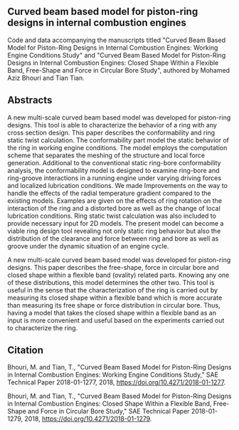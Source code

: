 ## Curved beam based model for piston-ring designs in internal combustion engines

Code and data accompanying the manuscripts titled "Curved Beam Based Model for Piston-Ring Designs in Internal Combustion Engines: Working Engine Conditions Study" and "Curved Beam Based Model for Piston-Ring Designs in Internal Combustion Engines: Closed Shape Within a Flexible Band, Free-Shape and Force in Circular Bore Study", authored by Mohamed Aziz Bhouri and Tian Tian.

## Abstracts

A new multi-scale curved beam based model was developed for piston-ring designs. This tool is able to characterize the behavior of a ring with any cross section design. This paper describes the conformability and ring static twist calculation. The conformability part model the static behavior of the ring in working engine conditions. The model employs the computation scheme that separates the meshing of the structure and local force generation.  Additional to the conventional static ring-bore conformability analysis, the conformability model is designed to examine ring-bore and ring-groove interactions in a running engine under varying driving forces and localized lubrication conditions. We made Improvements on the way to handle the effects of the radial temperature gradient compared to the existing models.  Examples are given on the effects of ring rotation on the interaction of the ring and a distorted bore as well as the change of local lubrication conditions. Ring static twist calculation was also included to provide necessary input for 2D models.  The present model can become a viable ring design tool revealing not only static ring behavior but also the distribution of the clearance and force between ring and bore as well as groove under the dynamic situation of an engine cycle.  

A new multi-scale curved beam based model was developed for piston-ring designs. This paper describes the free-shape, force in circular bore and closed shape within a flexible band (ovality) related parts. Knowing any one of these distributions, this model determines the other two. This tool is useful in the sense that the characterization of the ring is carried out by measuring its closed shape within a flexible band which is more accurate than measuring its free shape or force distribution in circular bore. Thus, having a model that takes the closed shape within a flexible band as an input is more convenient and useful based on the experiments carried out to characterize the ring.

## Citation

Bhouri, M. and Tian, T., "Curved Beam Based Model for Piston-Ring Designs in Internal Combustion Engines: Working Engine Conditions Study," SAE Technical Paper 2018-01-1277, 2018, https://doi.org/10.4271/2018-01-1277.

Bhouri, M. and Tian, T., "Curved Beam Based Model for Piston-Ring Designs in Internal Combustion Engines: Closed Shape Within a Flexible Band, Free-Shape and Force in Circular Bore Study," SAE Technical Paper 2018-01-1279, 2018, https://doi.org/10.4271/2018-01-1279.
